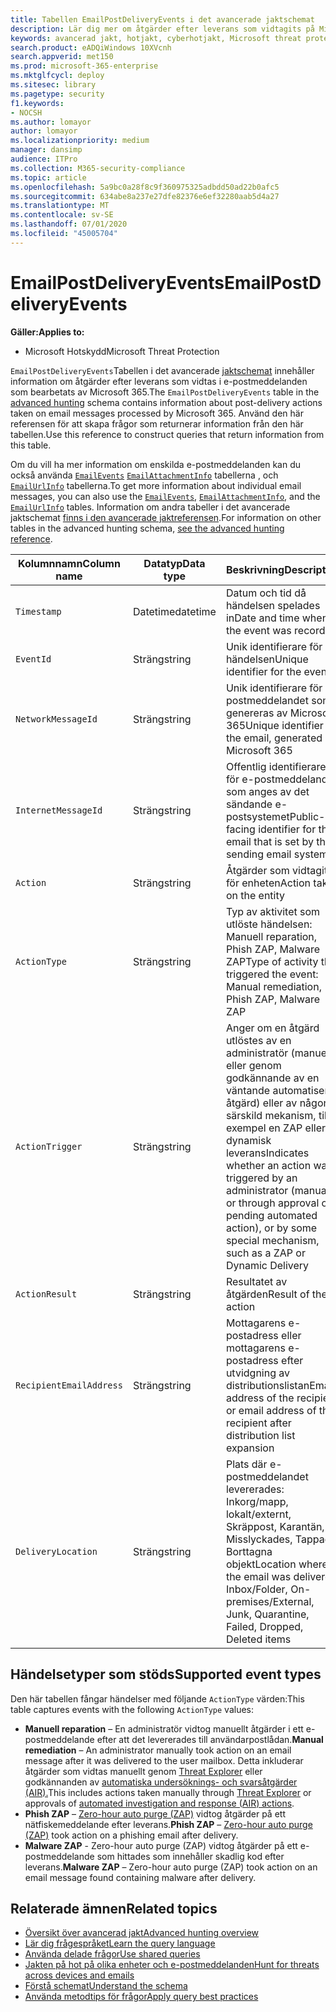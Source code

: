 ```yaml
---
title: Tabellen EmailPostDeliveryEvents i det avancerade jaktschemat
description: Lär dig mer om åtgärder efter leverans som vidtagits på Microsoft 365-e-postmeddelanden i tabellen EmailPostDeliveryEvents i det avancerade jaktschemat
keywords: avancerad jakt, hotjakt, cyberhotjakt, Microsoft threat protection, microsoft 365, mtp, m365, sök, fråga, telemetri, schemareferens, kusto, tabell, kolumn, datatyp, beskrivning, EPostDeliveryEvents, nätverksmeddelande-ID, avsändare, mottagare, bifogad fil-ID, bifogad filnamn, dom för skadlig kod, phishing dom, antal bilagor, antal länkar, url-antal
search.product: eADQiWindows 10XVcnh
search.appverid: met150
ms.prod: microsoft-365-enterprise
ms.mktglfcycl: deploy
ms.sitesec: library
ms.pagetype: security
f1.keywords:
- NOCSH
ms.author: lomayor
author: lomayor
ms.localizationpriority: medium
manager: dansimp
audience: ITPro
ms.collection: M365-security-compliance
ms.topic: article
ms.openlocfilehash: 5a9bc0a28f8c9f360975325adbdd50ad22b0afc5
ms.sourcegitcommit: 634abe8a237e27dfe82376e6ef32280aab5d4a27
ms.translationtype: MT
ms.contentlocale: sv-SE
ms.lasthandoff: 07/01/2020
ms.locfileid: "45005704"
---
```

# <a name="emailpostdeliveryevents"></a><span data-ttu-id="73910-104">EmailPostDeliveryEvents</span><span class="sxs-lookup"><span data-stu-id="73910-104">EmailPostDeliveryEvents</span></span>

<span data-ttu-id="73910-105">**Gäller:**</span><span class="sxs-lookup"><span data-stu-id="73910-105">**Applies to:**</span></span>
- <span data-ttu-id="73910-106">Microsoft Hotskydd</span><span class="sxs-lookup"><span data-stu-id="73910-106">Microsoft Threat Protection</span></span>

<span data-ttu-id="73910-107">`EmailPostDeliveryEvents`Tabellen i det avancerade [jaktschemat](advanced-hunting-overview.md) innehåller information om åtgärder efter leverans som vidtas i e-postmeddelanden som bearbetats av Microsoft 365.</span><span class="sxs-lookup"><span data-stu-id="73910-107">The `EmailPostDeliveryEvents` table in the [advanced hunting](advanced-hunting-overview.md) schema contains information about post-delivery actions taken on email messages processed by Microsoft 365.</span></span> <span data-ttu-id="73910-108">Använd den här referensen för att skapa frågor som returnerar information från den här tabellen.</span><span class="sxs-lookup"><span data-stu-id="73910-108">Use this reference to construct queries that return information from this table.</span></span>

<span data-ttu-id="73910-109">Om du vill ha mer information om enskilda e-postmeddelanden kan du också använda [`EmailEvents`](advanced-hunting-emailevents-table.md) [`EmailAttachmentInfo`](advanced-hunting-emailattachmentinfo-table.md) tabellerna , och [`EmailUrlInfo`](advanced-hunting-emailurlinfo-table.md) tabellerna.</span><span class="sxs-lookup"><span data-stu-id="73910-109">To get more information about individual email messages, you can also use the [`EmailEvents`](advanced-hunting-emailevents-table.md), [`EmailAttachmentInfo`](advanced-hunting-emailattachmentinfo-table.md), and the [`EmailUrlInfo`](advanced-hunting-emailurlinfo-table.md) tables.</span></span> <span data-ttu-id="73910-110">Information om andra tabeller i det avancerade jaktschemat [finns i den avancerade jaktreferensen](advanced-hunting-schema-tables.md).</span><span class="sxs-lookup"><span data-stu-id="73910-110">For information on other tables in the advanced hunting schema, [see the advanced hunting reference](advanced-hunting-schema-tables.md).</span></span>

| <span data-ttu-id="73910-111">Kolumnnamn</span><span class="sxs-lookup"><span data-stu-id="73910-111">Column name</span></span> | <span data-ttu-id="73910-112">Datatyp</span><span class="sxs-lookup"><span data-stu-id="73910-112">Data type</span></span> | <span data-ttu-id="73910-113">Beskrivning</span><span class="sxs-lookup"><span data-stu-id="73910-113">Description</span></span> |
|-------------|-----------|-------------|
| `Timestamp` | <span data-ttu-id="73910-114">Datetime</span><span class="sxs-lookup"><span data-stu-id="73910-114">datetime</span></span> | <span data-ttu-id="73910-115">Datum och tid då händelsen spelades in</span><span class="sxs-lookup"><span data-stu-id="73910-115">Date and time when the event was recorded</span></span> |
| `EventId` | <span data-ttu-id="73910-116">Sträng</span><span class="sxs-lookup"><span data-stu-id="73910-116">string</span></span> | <span data-ttu-id="73910-117">Unik identifierare för händelsen</span><span class="sxs-lookup"><span data-stu-id="73910-117">Unique identifier for the event</span></span> |
| `NetworkMessageId` | <span data-ttu-id="73910-118">Sträng</span><span class="sxs-lookup"><span data-stu-id="73910-118">string</span></span> | <span data-ttu-id="73910-119">Unik identifierare för e-postmeddelandet som genereras av Microsoft 365</span><span class="sxs-lookup"><span data-stu-id="73910-119">Unique identifier for the email, generated by Microsoft 365</span></span> |
| `InternetMessageId` | <span data-ttu-id="73910-120">Sträng</span><span class="sxs-lookup"><span data-stu-id="73910-120">string</span></span> | <span data-ttu-id="73910-121">Offentlig identifierare för e-postmeddelandet som anges av det sändande e-postsystemet</span><span class="sxs-lookup"><span data-stu-id="73910-121">Public-facing identifier for the email that is set by the sending email system</span></span> |
| `Action` | <span data-ttu-id="73910-122">Sträng</span><span class="sxs-lookup"><span data-stu-id="73910-122">string</span></span> | <span data-ttu-id="73910-123">Åtgärder som vidtagits för enheten</span><span class="sxs-lookup"><span data-stu-id="73910-123">Action taken on the entity</span></span> |
| `ActionType` | <span data-ttu-id="73910-124">Sträng</span><span class="sxs-lookup"><span data-stu-id="73910-124">string</span></span> | <span data-ttu-id="73910-125">Typ av aktivitet som utlöste händelsen: Manuell reparation, Phish ZAP, Malware ZAP</span><span class="sxs-lookup"><span data-stu-id="73910-125">Type of activity that triggered the event: Manual remediation, Phish ZAP, Malware ZAP</span></span> |
| `ActionTrigger` | <span data-ttu-id="73910-126">Sträng</span><span class="sxs-lookup"><span data-stu-id="73910-126">string</span></span> | <span data-ttu-id="73910-127">Anger om en åtgärd utlöstes av en administratör (manuellt eller genom godkännande av en väntande automatiserad åtgärd) eller av någon särskild mekanism, till exempel en ZAP eller dynamisk leverans</span><span class="sxs-lookup"><span data-stu-id="73910-127">Indicates whether an action was triggered by an administrator (manually or through approval of a pending automated action), or by some special mechanism, such as a ZAP or Dynamic Delivery</span></span> |
| `ActionResult` | <span data-ttu-id="73910-128">Sträng</span><span class="sxs-lookup"><span data-stu-id="73910-128">string</span></span> | <span data-ttu-id="73910-129">Resultatet av åtgärden</span><span class="sxs-lookup"><span data-stu-id="73910-129">Result of the action</span></span> |
| `RecipientEmailAddress` | <span data-ttu-id="73910-130">Sträng</span><span class="sxs-lookup"><span data-stu-id="73910-130">string</span></span> | <span data-ttu-id="73910-131">Mottagarens e-postadress eller mottagarens e-postadress efter utvidgning av distributionslistan</span><span class="sxs-lookup"><span data-stu-id="73910-131">Email address of the recipient, or email address of the recipient after distribution list expansion</span></span> |
| `DeliveryLocation` | <span data-ttu-id="73910-132">Sträng</span><span class="sxs-lookup"><span data-stu-id="73910-132">string</span></span> | <span data-ttu-id="73910-133">Plats där e-postmeddelandet levererades: Inkorg/mapp, lokalt/externt, Skräppost, Karantän, Misslyckades, Tappade, Borttagna objekt</span><span class="sxs-lookup"><span data-stu-id="73910-133">Location where the email was delivered: Inbox/Folder, On-premises/External, Junk, Quarantine, Failed, Dropped, Deleted items</span></span> |

## <a name="supported-event-types"></a><span data-ttu-id="73910-134">Händelsetyper som stöds</span><span class="sxs-lookup"><span data-stu-id="73910-134">Supported event types</span></span>
<span data-ttu-id="73910-135">Den här tabellen fångar händelser med följande `ActionType` värden:</span><span class="sxs-lookup"><span data-stu-id="73910-135">This table captures events with the following `ActionType` values:</span></span>

- <span data-ttu-id="73910-136">**Manuell reparation** – En administratör vidtog manuellt åtgärder i ett e-postmeddelande efter att det levererades till användarpostlådan.</span><span class="sxs-lookup"><span data-stu-id="73910-136">**Manual remediation** – An administrator manually took action on an email message after it was delivered to the user mailbox.</span></span> <span data-ttu-id="73910-137">Detta inkluderar åtgärder som vidtas manuellt genom [Threat Explorer](../office-365-security/threat-explorer.md) eller godkännanden av [automatiska undersöknings- och svarsåtgärder (AIR).](mtp-autoir-actions.md)</span><span class="sxs-lookup"><span data-stu-id="73910-137">This includes actions taken manually through [Threat Explorer](../office-365-security/threat-explorer.md) or approvals of [automated investigation and response (AIR) actions](mtp-autoir-actions.md).</span></span>
- <span data-ttu-id="73910-138">**Phish ZAP** – [Zero-hour auto purge (ZAP)](../office-365-security/zero-hour-auto-purge.md) vidtog åtgärder på ett nätfiskemeddelande efter leverans.</span><span class="sxs-lookup"><span data-stu-id="73910-138">**Phish ZAP** – [Zero-hour auto purge (ZAP)](../office-365-security/zero-hour-auto-purge.md) took action on a phishing email after delivery.</span></span>
- <span data-ttu-id="73910-139">**Malware ZAP** - Zero-hour auto purge (ZAP) vidtog åtgärder på ett e-postmeddelande som hittades som innehåller skadlig kod efter leverans.</span><span class="sxs-lookup"><span data-stu-id="73910-139">**Malware ZAP** – Zero-hour auto purge (ZAP) took action on an email message found containing malware after delivery.</span></span>

## <a name="related-topics"></a><span data-ttu-id="73910-140">Relaterade ämnen</span><span class="sxs-lookup"><span data-stu-id="73910-140">Related topics</span></span>
- [<span data-ttu-id="73910-141">Översikt över avancerad jakt</span><span class="sxs-lookup"><span data-stu-id="73910-141">Advanced hunting overview</span></span>](advanced-hunting-overview.md)
- [<span data-ttu-id="73910-142">Lär dig frågespråket</span><span class="sxs-lookup"><span data-stu-id="73910-142">Learn the query language</span></span>](advanced-hunting-query-language.md)
- [<span data-ttu-id="73910-143">Använda delade frågor</span><span class="sxs-lookup"><span data-stu-id="73910-143">Use shared queries</span></span>](advanced-hunting-shared-queries.md)
- [<span data-ttu-id="73910-144">Jakten på hot på olika enheter och e-postmeddelanden</span><span class="sxs-lookup"><span data-stu-id="73910-144">Hunt for threats across devices and emails</span></span>](advanced-hunting-query-emails-devices.md)
- [<span data-ttu-id="73910-145">Förstå schemat</span><span class="sxs-lookup"><span data-stu-id="73910-145">Understand the schema</span></span>](advanced-hunting-schema-tables.md)
- [<span data-ttu-id="73910-146">Använda metodtips för frågor</span><span class="sxs-lookup"><span data-stu-id="73910-146">Apply query best practices</span></span>](advanced-hunting-best-practices.md)